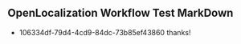 ## OpenLocalization Workflow Test MarkDown
* 106334df-79d4-4cd9-84dc-73b85ef43860 
thanks!<!--HONumber=Mar16_HO3-->
